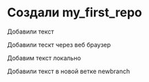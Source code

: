 # Создали my_first_repo 

Добавили текст

Добавили тескт через веб браузер

Добавим текст локально

Добавили текст в новой ветке newbranch

